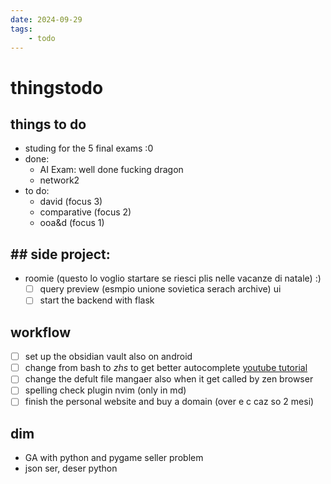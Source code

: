 ```yaml
---
date: 2024-09-29 
tags: 
    - todo
---
```


# thingstodo

## things to do

- studing for the 5 final exams :0
- done:
  - AI Exam: well done fucking dragon
  - network2  
- to do:
  - david (focus 3)
  - comparative (focus 2)
  - ooa&d (focus 1)


## ## side project:
- roomie  (questo lo voglio startare se riesci plis nelle vacanze di natale) :)
    - [ ] query preview (esmpio unione sovietica serach archive) ui
    - [ ] start the backend with flask

## workflow

- [ ] set up the obsidian vault also on android
- [ ] change from bash to *zhs* to get better autocomplete [youtube tutorial](https://youtu.be/ud7YxC33Z3w?feature=shared) 
- [ ] change the defult file mangaer also when it get called by zen browser
- [ ] spelling check plugin nvim (only in md)
- [ ] finish the personal website and buy a domain (over e c caz so 2 mesi)

## dim
- GA with python and pygame seller problem
- json ser, deser python
